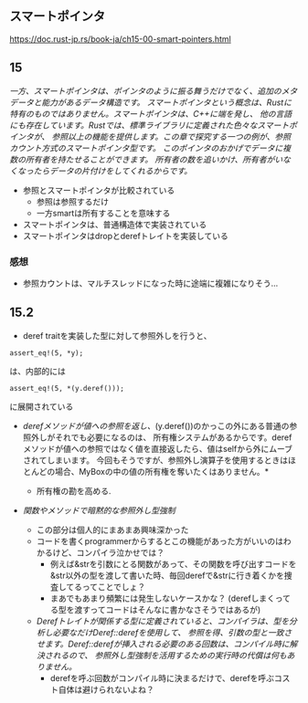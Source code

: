 ## スマートポインタ
https://doc.rust-jp.rs/book-ja/ch15-00-smart-pointers.html

## 15
*一方、スマートポインタは、ポインタのように振る舞うだけでなく、追加のメタデータと能力があるデータ構造です。 スマートポインタという概念は、Rustに特有のものではありません。スマートポインタは、C++に端を発し、 他の言語にも存在しています。Rustでは、標準ライブラリに定義された色々なスマートポインタが、 参照以上の機能を提供します。この章で探究する一つの例が、参照カウント方式のスマートポインタ型です。 このポインタのおかげでデータに複数の所有者を持たせることができます。 所有者の数を追いかけ、所有者がいなくなったらデータの片付けをしてくれるからです。*
* 参照とスマートポインタが比較されている
  * 参照は参照するだけ
  * 一方smartは所有することを意味する
* スマートポインタは、普通構造体で実装されている
* スマートポインタはdropとderefトレイトを実装している

### 感想
* 参照カウントは、マルチスレッドになった時に途端に複雑になりそう...

## 15.2
* deref traitを実装した型に対して参照外しを行うと、
```
assert_eq!(5, *y);
```
は、内部的には
```
assert_eq!(5, *(y.deref()));
```
に展開されている

* *derefメソッドが値への参照を返し、*(y.deref())のかっこの外にある普通の参照外しがそれでも必要になるのは、 所有権システムがあるからです。derefメソッドが値への参照ではなく値を直接返したら、値はselfから外にムーブされてしまいます。 今回もそうですが、参照外し演算子を使用するときはほとんどの場合、MyBox<T>の中の値の所有権を奪いたくはありません。*
  * 所有権の勘を高める.

* *関数やメソッドで暗黙的な参照外し型強制*
  * この部分は個人的にまあまあ興味深かった
  * コードを書くprogrammerからするとこの機能があった方がいいのはわかるけど、コンパイラ泣かせでは？ 
    * 例えば&strを引数にとる関数があって、その関数を呼び出すコードを&str以外の型を渡して書いた時、毎回derefで&strに行き着くかを捜査してるってことでしょ？
    * まあでもあまり頻繁には発生しないケースかな？ (derefしまくってる型を渡すってコードはそんなに書かなさそうではあるが)
  * *Derefトレイトが関係する型に定義されていると、コンパイラは、型を分析し必要なだけDeref::derefを使用して、 参照を得、引数の型と一致させます。Deref::derefが挿入される必要のある回数は、コンパイル時に解決されるので、 参照外し型強制を活用するための実行時の代償は何もありません。*
    * derefを呼ぶ回数がコンパイル時に決まるだけで、derefを呼ぶコスト自体は避けられないよね？
